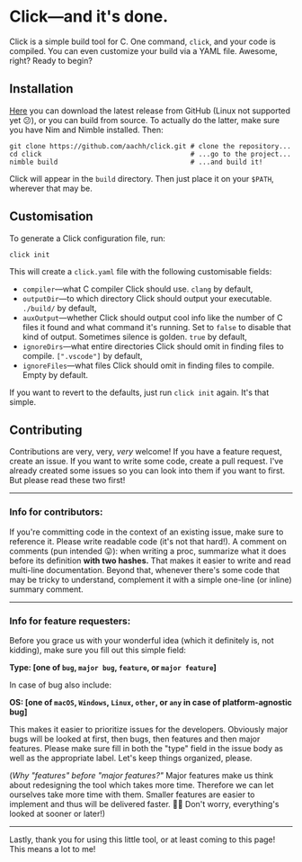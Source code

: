 # Click—and it's done.
Click is a simple build tool for C. One command, `click`, and your code is compiled. You can even customize your build via a YAML file. Awesome, right? Ready to begin?

## Installation
[Here](https://github.com/aachh/click/releases) you can download the latest release from GitHub (Linux not supported yet 😕), or you can build from source. To actually do the latter, make sure you have Nim and Nimble installed. Then:
```shell
git clone https://github.com/aachh/click.git # clone the repository...
cd click                                     # ...go to the project...
nimble build                                 # ...and build it!
```
Click will appear in the `build` directory. Then just place it on your `$PATH`, wherever that may be.

## Customisation
To generate a Click configuration file, run:
```shell
click init
```
This will create a `click.yaml` file with the following customisable fields:
* `compiler`—what C compiler Click should use. `clang` by default,
* `outputDir`—to which directory Click should output your executable. `./build/` by default,
* `auxOutput`—whether Click should output cool info like the number of C files it found and what command it's running. Set to `false` to disable that kind of output. Sometimes silence is golden. `true` by default,
* `ignoreDirs`—what entire directories Click should omit in finding files to compile. `[".vscode"]` by default,
* `ignoreFiles`—what files Click should omit in finding files to compile. Empty by default.

If you want to revert to the defaults, just run `click init` again. It's that simple.

## Contributing
Contributions are very, very, _very_ welcome! If you have a feature request, create an issue. If you want to write some code, create a pull request. I've already created some issues so you can look into them if you want to first. But please read these two first!

---
### Info for contributors:

If you're committing code in the context of an existing issue, make sure to reference it. Please write readable code (it's not that hard!). A comment on comments (pun intended 😛): when writing a proc, summarize what it does before its definition **with two hashes.** That makes it easier to write and read multi-line documentation. Beyond that, whenever there's some code that may be tricky to understand, complement it with a simple one-line (or inline) summary comment.

---

### Info for feature requesters:

Before you grace us with your wonderful idea (which it definitely is, not kidding), make sure you fill out this simple field:

**Type: [one of `bug`, `major bug`, `feature`, or `major feature`]**

In case of bug also include:

**OS: [one of `macOS`, `Windows`, `Linux`, `other`, or `any` in case of platform-agnostic bug]**

This makes it easier to prioritize issues for the developers. Obviously major bugs will be looked at first, then bugs, then features and then major features. Please make sure fill in both the "type" field in the issue body as well as the appropriate label. Let's keep things organized, please.

(_Why "features" before "major features?"_ Major features make us think about redesigning the tool which takes more time. Therefore we can let ourselves take more time with them. Smaller features are easier to implement and thus will be delivered faster. 👍🏻 Don't worry, everything's looked at sooner or later!)


---

Lastly, thank you for using this little tool, or at least coming to this page! This means a lot to me!
